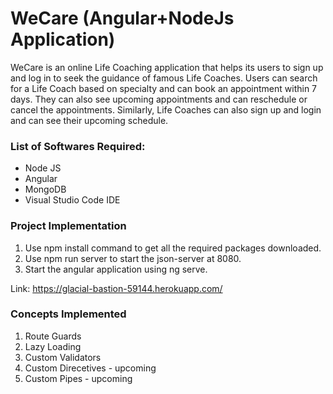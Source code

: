 # WeCare (Angular+NodeJs Application)

WeCare is an online Life Coaching application that helps its users to sign up and log in to seek the guidance of famous Life Coaches. Users can search for a Life Coach based on specialty and can book an appointment within 7 days. They can also see upcoming appointments and can reschedule or cancel the appointments. Similarly, Life Coaches can also sign up and login and can see their upcoming schedule. 


### List of Softwares Required:
- Node JS
- Angular
- MongoDB
- Visual Studio Code IDE

### Project Implementation
1. Use npm install command to get all the required packages downloaded.
2. Use npm run server to start the json-server at 8080.
3. Start the angular application using ng serve.

Link: https://glacial-bastion-59144.herokuapp.com/

### Concepts Implemented
1. Route Guards
2. Lazy Loading
3. Custom Validators
4. Custom Direcetives - upcoming
5. Custom Pipes - upcoming
